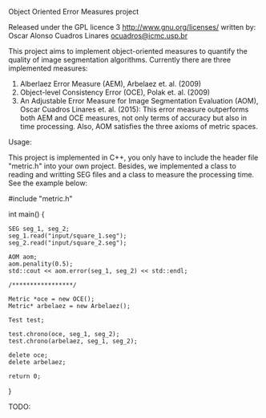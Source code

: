 Object Oriented Error Measures project

Released under the GPL licence 3 http://www.gnu.org/licenses/
written by: Oscar Alonso Cuadros Linares
ocuadros@icmc.usp.br

This project aims to implement object-oriented measures to quantify the quality of  image segmentation algorithms. Currently there are three implemented measures: 

1) Alberlaez Error Measure (AEM), Arbelaez et. al. (2009)
2) Object-level Consistency Error (OCE), Polak et. al. (2009) 
3) An Adjustable Error Measure for Image Segmentation Evaluation (AOM), Oscar Cuadros Linares et. al. (2015): This error measure outperforms both AEM and OCE measures, not only terms of accuracy but also in time processing. Also, AOM satisfies the three axioms of metric spaces.        

Usage:

This project is implemented in C++, you only have to include the header file "metric.h" into your own project. Besides, we implemented a class to reading and writting SEG files and  a class to measure the processing time. See the example below:


#include "metric.h"


int main()
{

	SEG seg_1, seg_2;
	seg_1.read("input/square_1.seg");
	seg_2.read("input/square_2.seg");

	AOM aom;
	aom.penality(0.5);
	std::cout << aom.error(seg_1, seg_2) << std::endl;

	/*****************/

	Metric *oce = new OCE();
	Metric* arbelaez = new Arbelaez();

	Test test;

	test.chrono(oce, seg_1, seg_2);
	test.chrono(arbelaez, seg_1, seg_2);

	delete oce;
	delete arbelaez;

	return 0;
}
 
TODO:



